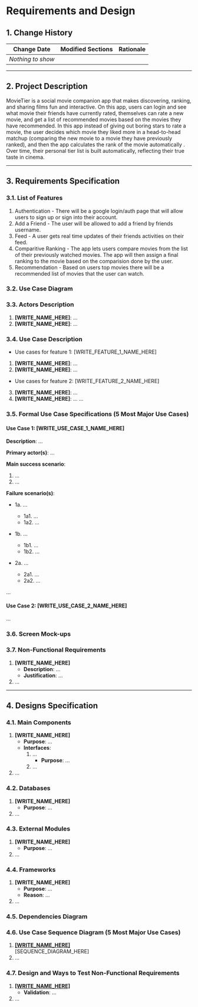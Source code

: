 # Requirements and Design

## 1. Change History

| **Change Date**   | **Modified Sections** | **Rationale** |
| ----------------- | --------------------- | ------------- |
| _Nothing to show_ |

---

## 2. Project Description

MovieTier is a social movie companion app that makes discovering, ranking, and sharing films fun and interactive. On this app, users can login and see what movie their friends have currently rated, themselves can rate a new movie, and get a list of recommended movies based on the movies they have recommended.
In this app instead of giving out boring stars to rate a movie, the user decides which movie they liked more in a head-to-head matchup (comparing the new movie to a movie they have previously ranked), and then the app calculates the rank of the movie automatically . Over time, their personal tier list is built automatically, reflecting their true taste in cinema.

---

## 3. Requirements Specification

### **3.1. List of Features**

1. Authentication - There will be a google login/auth page that will allow users to sign up or sign into their account.
2. Add a Friend - The user will be allowed to add a friend by friends username.
3. Feed - A user gets real time updates of their friends activities on their feed.
4. Comparitive Ranking - The app lets users compare movies from the list of their previously watched movies. The app will then assign a final ranking to the movie based on the comparision done by the user.
5. Recommendation - Based on users top movies there will be a recommended list of movies that the user can watch.

### **3.2. Use Case Diagram**

### **3.3. Actors Description**

1. **[WRITE_NAME_HERE]**: ...
2. **[WRITE_NAME_HERE]**: ...

### **3.4. Use Case Description**

- Use cases for feature 1: [WRITE_FEATURE_1_NAME_HERE]

1. **[WRITE_NAME_HERE]**: ...
2. **[WRITE_NAME_HERE]**: ...

- Use cases for feature 2: [WRITE_FEATURE_2_NAME_HERE]

3. **[WRITE_NAME_HERE]**: ...
4. **[WRITE_NAME_HERE]**: ...
   ...

### **3.5. Formal Use Case Specifications (5 Most Major Use Cases)**

<a name="uc1"></a>

#### Use Case 1: [WRITE_USE_CASE_1_NAME_HERE]

**Description**: ...

**Primary actor(s)**: ...

**Main success scenario**:

1. ...
2. ...

**Failure scenario(s)**:

- 1a. ...

  - 1a1. ...
  - 1a2. ...

- 1b. ...
  - 1b1. ...
  - 1b2. ...
- 2a. ...
  - 2a1. ...
  - 2a2. ...

...

<a name="uc2"></a>

#### Use Case 2: [WRITE_USE_CASE_2_NAME_HERE]

...

### **3.6. Screen Mock-ups**

### **3.7. Non-Functional Requirements**

<a name="nfr1"></a>

1. **[WRITE_NAME_HERE]**
   - **Description**: ...
   - **Justification**: ...
2. ...

---

## 4. Designs Specification

### **4.1. Main Components**

1. **[WRITE_NAME_HERE]**
   - **Purpose**: ...
   - **Interfaces**:
     1. ...
        - **Purpose**: ...
     2. ...
2. ...

### **4.2. Databases**

1. **[WRITE_NAME_HERE]**
   - **Purpose**: ...
2. ...

### **4.3. External Modules**

1. **[WRITE_NAME_HERE]**
   - **Purpose**: ...
2. ...

### **4.4. Frameworks**

1. **[WRITE_NAME_HERE]**
   - **Purpose**: ...
   - **Reason**: ...
2. ...

### **4.5. Dependencies Diagram**

### **4.6. Use Case Sequence Diagram (5 Most Major Use Cases)**

1. [**[WRITE_NAME_HERE]**](#uc1)\
   [SEQUENCE_DIAGRAM_HERE]
2. ...

### **4.7. Design and Ways to Test Non-Functional Requirements**

1. [**[WRITE_NAME_HERE]**](#nfr1)
   - **Validation**: ...
2. ...
